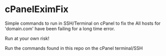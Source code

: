 # cPanelEximFix
Simple commands to run in SSH/Terminal on cPanel to fix the All hosts for 'domain.com' have been failing for a long time error.

Run at your own risk!

Run the commands found in this repo on the cPanel terminal/SSH
